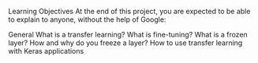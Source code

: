 Learning Objectives
At the end of this project, you are expected to be able to explain to anyone, without the help of Google:

General
What is a transfer learning?
What is fine-tuning?
What is a frozen layer? How and why do you freeze a layer?
How to use transfer learning with Keras applications
